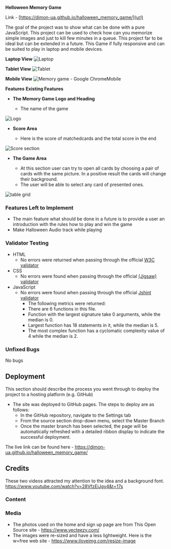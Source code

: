 **Helloween Memory Game**

Link - [https://dimon-ua.github.io/halloween_memory_game/](url)

The goal of the project was to show what can be done with a pure JavaScript. This project can be used to check how can you memorize simple images and just to kill few minutes in a queue. This project far to be ideal but can be extended in a future. This Game if fully responsive and can be suited to play in laptop and mobile devices. 

**Laptop View**
![Laptop](https://github.com/dimon-ua/halloween_memory_game/assets/19237081/9901e456-daae-45c0-86f6-99ef10dac157)

**Tablet View**
![Tablet](https://github.com/dimon-ua/halloween_memory_game/assets/19237081/56ab0e78-b07c-43bf-ad3e-f25762719224)

**Mobile View**
![Memory game - Google ChromeMobile](https://github.com/dimon-ua/halloween_memory_game/assets/19237081/0ea69a33-4b22-415d-9a61-039e3b4b3bf2)


**Features**
**Existing Features**

- __The Memory Game Logo and Heading__

  - The name of the game
  
![Logo](https://github.com/dimon-ua/halloween_memory_game/assets/19237081/876e89a1-b676-4401-9a62-82348cf59a22)


- __Score Area__

  - Here is the score of matchedcards and the total score in the end
   
![Score section](https://github.com/dimon-ua/halloween_memory_game/assets/19237081/d3666c4d-344f-44fa-ac4e-afa9c2e9b480)


- __The Game Area__

  - At this section user can try to open all cards by choosing a pair of cards with the same picture. In a positive result the cards will change their background.
  - The user will be able to select any card of presented ones. 

![table grid](https://github.com/dimon-ua/halloween_memory_game/assets/19237081/5a2b5bc2-8cd7-418e-a065-56fdc6e1c10b)


### Features Left to Implement

- The main feature what should be done in a future is to provide a user an introduction with the rules how to play and win the game
- Make Halloween Audio track while playing

### Validator Testing 

- HTML
    - No errors were returned when passing through the official [W3C validator](https://validator.w3.org/nu/?doc=https%3A%2F%2Fdimon-ua.github.io%2Fhalloween_memory_game%2F)
- CSS
    - No errors were found when passing through the official [(Jigsaw) validator](https://jigsaw.w3.org/css-validator/validator?uri=https%3A%2F%2Fdimon-ua.github.io%2Fhalloween_memory_game%2F&profile=css3svg&usermedium=all&warning=1&vextwarning=&lang=en)
- JavaScript
    - No errors were found when passing through the official [Jshint validator](https://jshint.com/)
      - The following metrics were returned: 
      - There are 6 functions in this file.
      - Function with the largest signature take 0 arguments, while the median is 0.
      - Largest function has 18 statements in it, while the median is 5.
      - The most complex function has a cyclomatic complexity value of 4 while the median is 2.
  
### Unfixed Bugs

No bugs

## Deployment

This section should describe the process you went through to deploy the project to a hosting platform (e.g. GitHub) 

- The site was deployed to GitHub pages. The steps to deploy are as follows: 
  - In the GitHub repository, navigate to the Settings tab 
  - From the source section drop-down menu, select the Master Branch
  - Once the master branch has been selected, the page will be automatically refreshed with a detailed ribbon display to indicate the successful deployment. 

The live link can be found here - https://dimon-ua.github.io/halloween_memory_game/


## Credits 
These two videos attracted my attention to the idea and a background font. https://www.youtube.com/watch?v=28VfzEiJgy4&t=17s

### Content 

### Media

- The photos used on the home and sign up page are from This Open Source site  - https://www.vecteezy.com/
- The images were re-sized and have a less lightweight. Here is the w=free web site - https://www.iloveimg.com/resize-image

